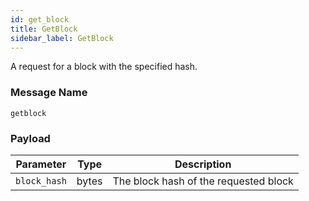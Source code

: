 ```yaml
---
id: get_block
title: GetBlock
sidebar_label: GetBlock
---
```


<!----------------------------------------------------------------------------->
<!-------------------- THIS MARKDOWN FILE IS AUTOGENERATED -------------------->
<!----------------------------------------------------------------------------->

A request for a block with the specified hash.

### Message Name

`getblock`

### Payload

|   Parameter  | Type  |              Description              |
|:------------:|-------|:-------------------------------------:|
| `block_hash` | bytes | The block hash of the requested block |
